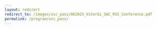```yaml
---
layout: redirect
redirect_to: /images/usc_pass/062025_Viterbi_SAC_RSS_Conference.pdf
permalink: /program/usc_pass/
---
```

